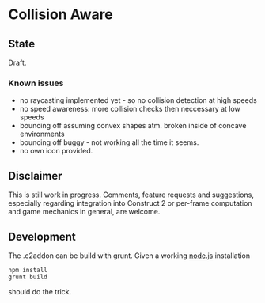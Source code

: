 # Collision Aware

## State
Draft.

### Known issues
* no raycasting implemented yet - so no collision detection at high speeds
* no speed awareness: more collision checks then neccessary at low speeds
* bouncing off assuming convex shapes atm. broken inside of concave environments
* bouncing off buggy - not working all the time it seems.
* no own icon provided.

## Disclaimer
This is still work in progress. Comments, feature requests and suggestions, especially regarding integration into Construct 2 or per-frame computation and game mechanics in general, are welcome.

## Development
The .c2addon can be build with grunt. Given a working [node.js](http://nodejs.org/) installation
```
npm install
grunt build
```
should do the trick.
